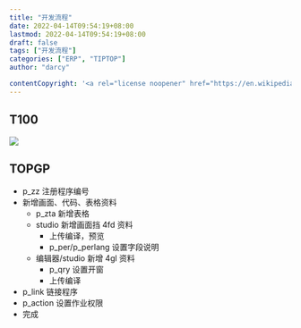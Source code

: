```yaml
---
title: "开发流程"
date: 2022-04-14T09:54:19+08:00
lastmod: 2022-04-14T09:54:19+08:00
draft: false
tags: ["开发流程"]
categories: ["ERP", "TIPTOP"]
author: "darcy"

contentCopyright: '<a rel="license noopener" href="https://en.wikipedia.org/wiki/Wikipedia:Text_of_Creative_Commons_Attribution-ShareAlike_3.0_Unported_License" target="_blank">Creative Commons Attribution-ShareAlike License</a>'
---
```


## T100

![](/post/mk_img/2022-04-14-09-54-23.png)

## TOPGP

- p_zz 注册程序编号
- 新增画面、代码、表格资料
  - p_zta 新增表格
  - studio 新增画面挡 4fd 资料
    - 上传编译，预览
    - p_per/p_perlang 设置字段说明
  - 编辑器/studio 新增 4gl 资料
    - p_qry 设置开窗
    - 上传编译
- p_link 链接程序
- p_action 设置作业权限
- 完成
